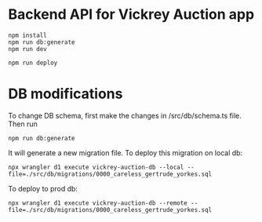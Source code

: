 # Backend API for Vickrey Auction app

```
npm install
npm run db:generate
npm run dev
```

```
npm run deploy
```


# DB modifications
To change DB schema, first make the changes in /src/db/schema.ts file.
Then run
```
npm run db:generate
```
It will generate a new migration file.
To deploy this migration on local db:
```
npx wrangler d1 execute vickrey-auction-db --local --file=./src/db/migrations/0000_careless_gertrude_yorkes.sql
```
To deploy to prod db:
```
npx wrangler d1 execute vickrey-auction-db --remote --file=./src/db/migrations/0000_careless_gertrude_yorkes.sql
```